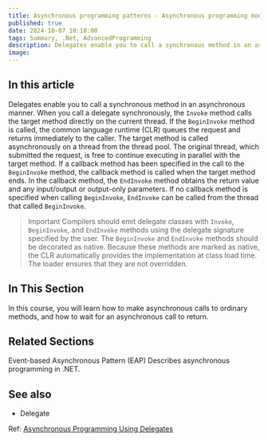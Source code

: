 ```yaml
---
title: Asynchronous programming patterns - Asynchronous programming model (APM) - Asynchronous programming using delegates - Overview
published: true
date: 2024-10-07 10:18:00
tags: Summary, .Net, AdvancedProgramming
description: Delegates enable you to call a synchronous method in an asynchronous manner. When you call a delegate synchronously, the Invoke method calls the target method directly on the current thread. If the BeginInvoke method is called, the common language runtime (CLR) queues the request and returns immediately to the caller. The target method is called asynchronously on a thread from the thread pool. The original thread, which submitted the request, is free to continue executing in parallel with the target method. If a callback method has been specified in the call to the BeginInvoke method, the callback method is called when the target method ends. In the callback method, the EndInvoke method obtains the return value and any input/output or output-only parameters. If no callback method is specified when calling BeginInvoke, EndInvoke can be called from the thread that called BeginInvoke.
image:
---
```


## In this article

Delegates enable you to call a synchronous method in an asynchronous manner. When you call a delegate synchronously, the ```Invoke``` method calls the target method directly on the current thread. If the ```BeginInvoke``` method is called, the common language runtime (CLR) queues the request and returns immediately to the caller. The target method is called asynchronously on a thread from the thread pool. The original thread, which submitted the request, is free to continue executing in parallel with the target method. If a callback method has been specified in the call to the ```BeginInvoke``` method, the callback method is called when the target method ends. In the callback method, the ```EndInvoke``` method obtains the return value and any input/output or output-only parameters. If no callback method is specified when calling ```BeginInvoke```, ```EndInvoke``` can be called from the thread that called ```BeginInvoke```.

> Important
Compilers should emit delegate classes with ```Invoke```, ```BeginInvoke```, and ```EndInvoke``` methods using the delegate signature specified by the user. The ```BeginInvoke``` and ```EndInvoke``` methods should be decorated as native. Because these methods are marked as native, the CLR automatically provides the implementation at class load time. The loader ensures that they are not overridden.

## In This Section

In this course, you will learn how to make asynchronous calls to ordinary methods, and how to wait for an asynchronous call to return.

## Related Sections

Event-based Asynchronous Pattern (EAP)
Describes asynchronous programming in .NET.

## See also

- Delegate

Ref: [Asynchronous Programming Using Delegates](https://learn.microsoft.com/en-us/dotnet/standard/asynchronous-programming-patterns/asynchronous-programming-using-delegates)